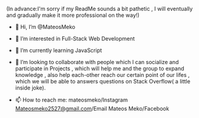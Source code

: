 (In advance:I'm sorry if my ReadMe sounds a bit pathetic , I will eventually and gradually make it more professional on the way!)
- 👋 Hi, I’m @MateosMeko
- 👀 I’m interested in Full-Stack Web Development 
- 🌱 I’m currently learning JavaScript
- 💞️ I’m looking to collaborate with people which I can socialize and participate in Projects  , which will help me and the group to expand knowledge 
, also help each-other reach our certain point of our lifes , which we will be able to answers questions on Stack Overflow( a little inside joke).


- 📫 How to reach me:
mateosmeko/Instagram
Mateosmeko2527@gmail.com/Email
Mateos Meko/Facebook




<!---
MateosMeko/MateosMeko is a ✨ special ✨ repository because its `README.md` (this file) appears on your GitHub profile.
You can click the Preview link to take a look at your changes.
--->
